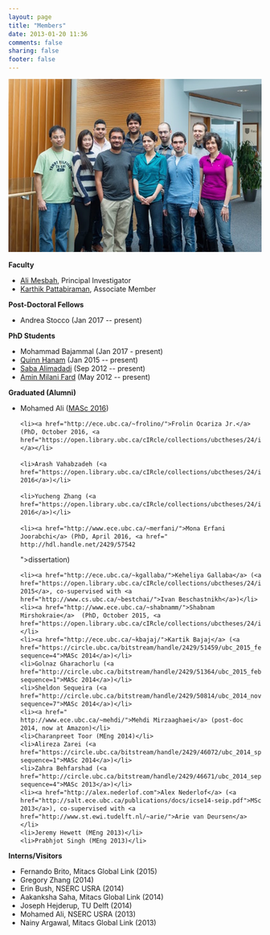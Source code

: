 ```yaml
---
layout: page
title: "Members"
date: 2013-01-20 11:36
comments: false
sharing: false
footer: false
---
```


<img src="/members/group-photo-2015.jpg" border="0" title="SALT Lab Group Photo, 2015" alt="SALT Lab Group Photo, 2015"/>

<strong>Faculty</strong>


<ul>
	<li><a href="http://www.ece.ubc.ca/~amesbah/">Ali Mesbah</a>, Principal Investigator</li>
	<li><a href="http://blogs.ubc.ca/karthik/">Karthik Pattabiraman</a>, Associate Member</li>
</ul>

<strong>Post-Doctoral Fellows</strong>

<ul>
<li>Andrea Stocco (Jan 2017 -- present)</li>
</ul>

<strong>PhD Students</strong>

<ul>
	<li>Mohammad Bajammal (Jan 2017 - present)</li>
	<li><a href="http://www.ece.ubc.ca/~qhanam/">Quinn Hanam</a> (Jan 2015 -- present)</li>
	<li><a href="http://www.ece.ubc.ca/~saba/">Saba Alimadadi</a> (Sep 2012 -- present)</li>
	<li><a href="http://www.ece.ubc.ca/~aminmf/">Amin Milani Fard</a> (May 2012 -- present)</li> 	
</ul>


<strong>Graduated (Alumni)</strong> 
<ul>
    <li>Mohamed Ali (<a href="https://open.library.ubc.ca/cIRcle/collections/ubctheses/24/items/1.0340560">MASc 2016</a>)</li> 

	<li><a href="http://ece.ubc.ca/~frolino/">Frolin Ocariza Jr.</a> (PhD, October 2016, <a href="https://open.library.ubc.ca/cIRcle/collections/ubctheses/24/items/1.0319058">dissertation)</a></li>

	<li>Arash Vahabzadeh (<a href="https://open.library.ubc.ca/cIRcle/collections/ubctheses/24/items/1.0319208">MASc 2016</a>)</li>
    
    <li>Yucheng Zhang (<a href="https://open.library.ubc.ca/cIRcle/collections/ubctheses/24/items/1.0319084">MASc 2016</a>)</li>
	
	<li><a href="http://www.ece.ubc.ca/~merfani/">Mona Erfani Joorabchi</a> (PhD, April 2016, <a href=" http://hdl.handle.net/2429/57542
">dissertation</a>)</li>
	 
	<li><a href="http://ece.ubc.ca/~kgallaba/">Keheliya Gallaba</a> (<a href="https://open.library.ubc.ca/cIRcle/collections/ubctheses/24/items/1.0223155">MASc  2015</a>, co-supervised with <a href="http://www.cs.ubc.ca/~bestchai/">Ivan Beschastnikh</a>)</li>
	<li><a href="http://www.ece.ubc.ca/~shabnamm/">Shabnam Mirshokraie</a>  (PhD, October 2015, <a href="https://open.library.ubc.ca/cIRcle/collections/ubctheses/24/items/1.0167728">dissertation</a>)</li>
	<li><a href="http://ece.ubc.ca/~kbajaj/">Kartik Bajaj</a> (<a href="https://circle.ubc.ca/bitstream/handle/2429/51459/ubc_2015_february_bajaj_kartik.pdf?sequence=4">MASc 2014</a>)</li>
	<li>Golnaz Gharachorlu (<a href="http://circle.ubc.ca/bitstream/handle/2429/51364/ubc_2015_february_gharachorlu_golnaz.pdf?sequence=1">MASc 2014</a>)</li>
	<li>Sheldon Sequeira (<a href="http://circle.ubc.ca/bitstream/handle/2429/50814/ubc_2014_november_sequeira_sheldon.pdf?sequence=7">MASc 2014</a>)</li> 
	<li><a href="
	http://www.ece.ubc.ca/~mehdi/">Mehdi Mirzaaghaei</a> (post-doc 2014, now at Amazon)</li>
	<li>Charanpreet Toor (MEng 2014)</li>
	<li>Alireza Zarei (<a href="https://circle.ubc.ca/bitstream/handle/2429/46072/ubc_2014_spring_zarei_alireza.pdf?sequence=1">MASc 2014</a>)</li>
	<li>Zahra Behfarshad (<a href="http://circle.ubc.ca/bitstream/handle/2429/46671/ubc_2014_september_behfarshad_zahra.pdf?sequence=4">MASc 2013</a>)</li>
	<li><a href="http://alex.nederlof.com">Alex Nederlof</a> (<a href="http://salt.ece.ubc.ca/publications/docs/icse14-seip.pdf">MSc 2013</a>), co-supervised with <a href="http://www.st.ewi.tudelft.nl/~arie/">Arie van Deursen</a></li>
	<li>Jeremy Hewett (MEng 2013)</li>
	<li>Prabhjot Singh (MEng 2013)</li> 
</ul>

<strong>Interns/Visitors</strong>
<ul>
	<li>Fernando Brito, Mitacs Global Link (2015)</li>
	<li>Gregory Zhang (2014)</li>
	<li>Erin Bush, NSERC USRA (2014)</li>
	<li>Aakanksha Saha, Mitacs Global Link (2014)</li>
	<li>Joseph Hejderup, TU Delft (2014)</li>
	<li>Mohamed Ali, NSERC USRA (2013)</li>
	<li>Nainy Argawal, Mitacs Global Link (2013)</li>
</ul>

<p>

